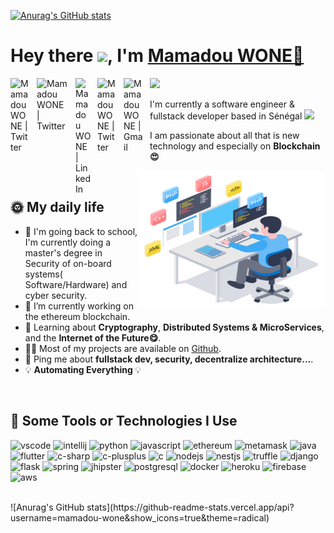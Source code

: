 [![Anurag's GitHub stats](https://github-readme-stats.vercel.app/api?username=mamadou-wone)](https://github.com/mamadou-wone/github-readme-stats)
# Hey there <img src="https://media.giphy.com/media/hvRJCLFzcasrR4ia7z/giphy.gif" width="25px">, I'm <a href="#">Mamadou WONE🙂 </a>

<a href="https://www.instagram.com/mamadu_wone/">
  <img align="left" style="margin-right:10px;" alt="Mamadou WONE | Twitter" width="32px" src="https://img.icons8.com/fluency/48/000000/instagram-new.png" />
</a>

<a href="https://twitter.com/mamadu_wone">
  <img align="left" style="margin-right:10px;" alt="Mamadou WONE | Twitter" width="52px" src="https://api.iconify.design/logos:twitter.svg" />
</a>

<a href="https://www.linkedin.com/in/mamadou-wone-590229178/">
  <img align="left" style="margin-right:10px;" alt="Mamadou WONE | LinkedIn" width="25px" src="https://api.iconify.design/logos:linkedin-icon.svg" />
</a> 

<a href="#">
  <img align="left" style="margin-right:10px;" alt="Mamadou WONE | Twitter" width="32px" src="https://api.iconify.design/logos:twitch.svg" />
</a>

<a href="mailto:mamadu.wone@gmail.com">
  <img align="left" style="margin-right:10px;" alt="Mamadou WONE | Gmail" width="32px" src="https://api.iconify.design/logos:google-gmail.svg" />
</a>

![](https://visitor-badge.glitch.me/badge?page_id=mamadou-wone.mamadou-wone)

<p>I'm currently a software engineer & fullstack developer based in Sénégal <img src="https://api.iconify.design/openmoji:flag-senegal.svg" width="20px"/>

<p>I am passionate about all that is new technology  and especially on <strong>Blockchain😍</strong></p>


<img align="right" alt="GIF" src="https://github.com/mamadou-wone/mamadou-wone/blob/main/tech.gif" width="300" height="220" />

<br />

## 🌞 My daily life

<ul>
    <li>🏫 I'm going back to school, I'm currently doing a master's degree in Security of on-board systems( Software/Hardware) and cyber security.</li>
    <li>🤯 I’m currently working on the ethereum blockchain.</li>
    <li>🤠  Learning about <strong>Cryptography</strong>, <strong>Distributed Systems & MicroServices</strong>, and the  <strong>Internet of the Future😋</strong>.</li>
    <li>👨‍💻 Most of my projects are available on <a href="https://github.com/mamadou-wone">Github</a>.</li>
    <li>💬 Ping me about <strong>fullstack dev, security, decentralize architecture...</strong>.</li>
    <li>💡 <strong>Automating Everything </strong>💡</li>
</ul>

 <br />

## 🚀 Some Tools or Technologies I Use

<p align="left">
    <img src="https://api.iconify.design/logos:visual-studio-code.svg" alt="vscode" width="25" height="25" />
    <img src="https://api.iconify.design/logos:intellij-idea.svg" alt="intellij" width="25" height="25" />
    <img src="https://api.iconify.design/logos:python.svg" alt="python" width="25" height="25" />
    <img src="https://api.iconify.design/logos:javascript.svg" alt="javascript" width="25" height="25" />
    <img src="https://api.iconify.design/logos:ethereum.svg" alt="ethereum" width="25" height="25" />
    <img src="https://api.iconify.design/logos:metamask-icon.svg" alt="metamask" width="25" height="25" />
    <img src="https://api.iconify.design/logos:java.svg" alt="java" width="25" height="25" />
    <img src="https://api.iconify.design/logos:flutter.svg" alt="flutter" width="25" height="25" />
    <img src="https://api.iconify.design/logos:c-sharp.svg" alt="c-sharp" width="25" height="25" />
    <img src="https://api.iconify.design/logos:c-plusplus.svg" alt="c-plusplus" width="25" height="25" />
    <img src="https://api.iconify.design/logos:c.svg" alt="c" width="25" height="25" />
    <img src="https://api.iconify.design/logos:nodejs-icon.svg" alt="nodejs" width="25" height="25" />
    <img src="https://api.iconify.design/logos:nestjs.svg" alt="nestjs" width="25" height="25" />
    <img src="https://api.iconify.design/logos:truffle.svg" alt="truffle" width="25" height="25" />
    <img src="https://api.iconify.design/logos:django-icon.svg" alt="django" width="25" height="25" />
    <img src="https://api.iconify.design/logos:flask.svg" alt="flask" width="25" height="25" />
    <img src="https://api.iconify.design/logos:spring-icon.svg" alt="spring" width="25" height="25" />
    <img src="https://api.iconify.design/logos:jhipster-icon.svg" alt="jhipster" width="25" height="25" />
    <img src="https://api.iconify.design/logos:postgresql.svg" alt="postgresql" width="25" height="25" />
    <img src="https://api.iconify.design/logos:docker-icon.svg" alt="docker" width="25" height="25" />
    <img src="https://api.iconify.design/logos:heroku-icon.svg" alt="heroku" width="25" height="25" />
    <img src="https://api.iconify.design/logos:firebase.svg" alt="firebase" width="25" height="25" />
    <img src="https://api.iconify.design/logos:aws.svg" alt="aws" width="25" height="25" />
</p>

<br />

<div>
![Anurag's GitHub stats](https://github-readme-stats.vercel.app/api?username=mamadou-wone&show_icons=true&theme=radical)
    <!-- <img align="left" src="https://github-readme-stats.vercel.app/api?username=mamadou-wone&show_icons=true&count_private=true&theme=gotham" alt="mamadou-wone" />
    <span>&nbsp; &nbsp; &nbsp; &nbsp;</span>
    <img src="https://github-readme-stats.vercel.app/api/top-langs/?username=mamadou-wone&layout=compact&theme=gotham&show_icons=true&count_private=true" /> -->
</div>

